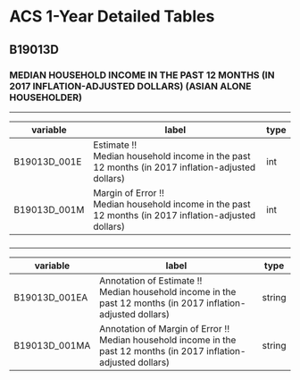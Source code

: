 # ACS 1-Year Detailed Tables

## B19013D

### MEDIAN HOUSEHOLD INCOME IN THE PAST 12 MONTHS (IN 2017 INFLATION-ADJUSTED DOLLARS) (ASIAN ALONE HOUSEHOLDER)

___

| variable | label | type |
| ----- | ----- | ----- |
| B19013D_001E | Estimate !!<br>Median household income in the past 12 months (in 2017 inflation-adjusted dollars) | int |
| B19013D_001M | Margin of Error !!<br>Median household income in the past 12 months (in 2017 inflation-adjusted dollars) | int |
### 

___

| variable | label | type |
| ----- | ----- | ----- |
| B19013D_001EA | Annotation of Estimate !!<br>Median household income in the past 12 months (in 2017 inflation-adjusted dollars) | string |
| B19013D_001MA | Annotation of Margin of Error !!<br>Median household income in the past 12 months (in 2017 inflation-adjusted dollars) | string |

